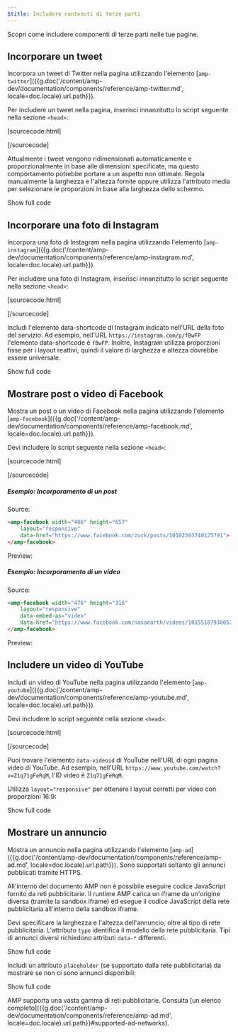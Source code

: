 ```yaml
---
$title: Includere contenuti di terze parti
---
```


Scopri come includere componenti di terze parti nelle tue pagine.

## Incorporare un tweet

Incorpora un tweet di Twitter nella pagina utilizzando l'elemento [`amp-twitter`]({{g.doc('/content/amp-dev/documentation/components/reference/amp-twitter.md', locale=doc.locale).url.path}}).

Per includere un tweet nella pagina, inserisci innanzitutto lo script seguente nella sezione `<head>`:

[sourcecode:html]
<script async custom-element="amp-twitter" src="https://cdn.ampproject.org/v0/amp-twitter-0.1.js"></script>
[/sourcecode]

Attualmente i tweet vengono ridimensionati automaticamente e proporzionalmente in base alle dimensioni specificate, ma questo comportamento potrebbe portare a un aspetto non ottimale.
Regola manualmente la larghezza e l'altezza fornite oppure utilizza l'attributo media per selezionare le proporzioni in base alla larghezza dello schermo.

<!-- embedded twitter example -->
<div>
<amp-iframe height="174"
            layout="fixed-height"
            sandbox="allow-scripts allow-forms allow-same-origin"
            resizable
            src="https://ampproject-b5f4c.firebaseapp.com/examples/thirdparty.twitter.embed.html">
  <div overflow tabindex="0" role="button" aria-label="Show more">Show full code</div>
  <div placeholder></div>
</amp-iframe>
</div>

## Incorporare una foto di Instagram

Incorpora una foto di Instagram nella pagina utilizzando l'elemento [`amp-instagram`]({{g.doc('/content/amp-dev/documentation/components/reference/amp-instagram.md', locale=doc.locale).url.path}}).

Per includere una foto di Instagram, inserisci innanzitutto lo script seguente nella sezione `<head>`:

[sourcecode:html]
<script async custom-element="amp-instagram" src="https://cdn.ampproject.org/v0/amp-instagram-0.1.js"></script>
[/sourcecode]

Includi l'elemento data-shortcode di Instagram indicato nell'URL della foto del servizio. Ad esempio, nell'URL `https://instagram.com/p/fBwFP` l'elemento data-shortcode è `fBwFP`.
Inoltre, Instagram utilizza proporzioni fisse per i layout reattivi, quindi il valore di larghezza e altezza dovrebbe essere universale.

<!-- embedded Instagram example -->
<div>
<amp-iframe height="174"
            layout="fixed-height"
            sandbox="allow-scripts allow-forms allow-same-origin"
            resizable
            src="https://ampproject-b5f4c.firebaseapp.com/examples/thirdparty.instagram.embed.html">
  <div overflow tabindex="0" role="button" aria-label="Show more">Show full code</div>
  <div placeholder></div>
</amp-iframe>
</div>

## Mostrare post o video di Facebook

Mostra un post o un video di Facebook nella pagina utilizzando l'elemento [`amp-facebook`]({{g.doc('/content/amp-dev/documentation/components/reference/amp-facebook.md', locale=doc.locale).url.path}}).

Devi includere lo script seguente nella sezione `<head>`:

[sourcecode:html]
<script async custom-element="amp-facebook" src="https://cdn.ampproject.org/v0/amp-facebook-0.1.js"></script>
[/sourcecode]

##### Esempio: Incorporamento di un post

Source:
```html
<amp-facebook width="486" height="657"
    layout="responsive"
    data-href="https://www.facebook.com/zuck/posts/10102593740125791">
</amp-facebook>
```
Preview:
<amp-facebook width="486" height="657"
    layout="responsive"
    data-href="https://www.facebook.com/zuck/posts/10102593740125791">
</amp-facebook>

##### Esempio: Incorporamento di un video

Source:
```html
<amp-facebook width="476" height="316"
    layout="responsive"
    data-embed-as="video"
    data-href="https://www.facebook.com/nasaearth/videos/10155187938052139">
</amp-facebook>
```
Preview:
<amp-facebook width="476" height="316"
    layout="responsive"
    data-embed-as="video"
    data-href="https://www.facebook.com/nasaearth/videos/10155187938052139">
</amp-facebook>

## Includere un video di YouTube

Includi un video di YouTube nella pagina utilizzando l'elemento [`amp-youtube`]({{g.doc('/content/amp-dev/documentation/components/reference/amp-youtube.md', locale=doc.locale).url.path}}).

Devi includere lo script seguente nella sezione `<head>`:

[sourcecode:html]
<script async custom-element="amp-youtube" src="https://cdn.ampproject.org/v0/amp-youtube-0.1.js"></script>
[/sourcecode]

Puoi trovare l'elemento `data-videoid` di YouTube nell'URL di ogni pagina video di YouTube.
Ad esempio, nell'URL `https://www.youtube.com/watch?v=Z1q71gFeRqM`, l'ID video è `Z1q71gFeRqM`.

Utilizza `layout="responsive"` per ottenere i layout corretti per video con proporzioni 16:9:

<!-- embedded youtube example -->
<div>
<amp-iframe height="174"
            layout="fixed-height"
            sandbox="allow-scripts allow-forms allow-same-origin"
            resizable
            src="https://ampproject-b5f4c.firebaseapp.com/examples/responsive.youtube.embed.html">
  <div overflow tabindex="0" role="button" aria-label="Show more">Show full code</div>
  <div placeholder></div>
</amp-iframe>
</div>

## Mostrare un annuncio

Mostra un annuncio nella pagina utilizzando l'elemento [`amp-ad`]({{g.doc('/content/amp-dev/documentation/components/reference/amp-ad.md', locale=doc.locale).url.path}}).
Sono supportati soltanto gli annunci pubblicati tramite HTTPS.

All'interno del documento AMP non è possibile eseguire codice JavaScript fornito da reti pubblicitarie.
Il runtime AMP carica un iframe da un'origine diversa (tramite la sandbox iframe) ed esegue il codice JavaScript della rete pubblicitaria all'interno della sandbox iframe.

Devi specificare la larghezza e l'altezza dell'annuncio, oltre al tipo di rete pubblicitaria.
L'attributo `type` identifica il modello della rete pubblicitaria.
Tipi di annunci diversi richiedono attributi `data-*` differenti.

<!-- embedded ad example -->
<div>
<amp-iframe height="212"
            layout="fixed-height"
            sandbox="allow-scripts allow-forms allow-same-origin"
            resizable
            src="https://ampproject-b5f4c.firebaseapp.com/examples/thirdparty.ad-basic.embed.html">
  <div overflow tabindex="0" role="button" aria-label="Show more">Show full code</div>
  <div placeholder></div>
</amp-iframe>
</div>

Includi un attributo `placeholder` (se supportato dalla rete pubblicitaria) da mostrare se non ci sono annunci disponibili:

<!-- embedded ad example -->
<div>
<amp-iframe height="232"
            layout="fixed-height"
            sandbox="allow-scripts allow-forms allow-same-origin"
            resizable
            src="https://ampproject-b5f4c.firebaseapp.com/examples/thirdparty.ad-placeholder.embed.html">
  <div overflow tabindex="0" role="button" aria-label="Show more">Show full code</div>
  <div placeholder></div>
</amp-iframe>
</div>

AMP supporta una vasta gamma di reti pubblicitarie. Consulta [un elenco completo]({{g.doc('/content/amp-dev/documentation/components/reference/amp-ad.md', locale=doc.locale).url.path}}#supported-ad-networks).

